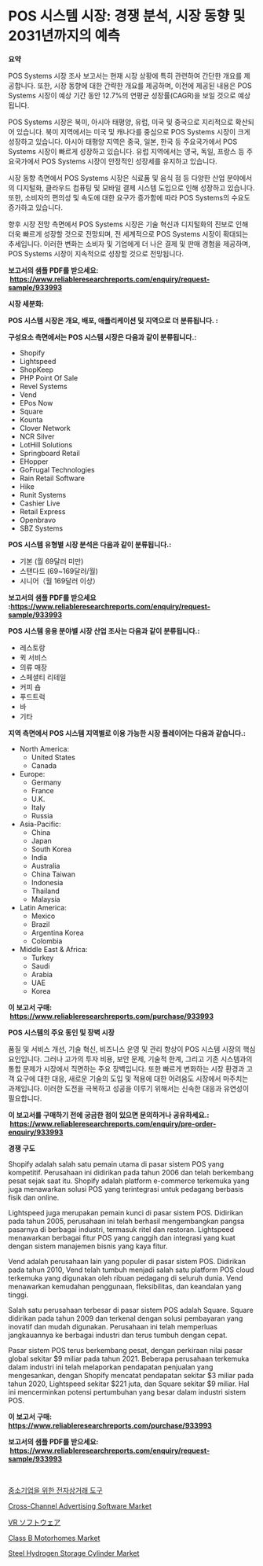 <p><h1>POS 시스템 시장: 경쟁 분석, 시장 동향 및 2031년까지의 예측</h1></p><p><strong>요약</strong></p>
<p><p>POS Systems 시장 조사 보고서는 현재 시장 상황에 특히 관련하여 간단한 개요를 제공합니다. 또한, 시장 동향에 대한 간략한 개요를 제공하며, 이전에 제공된 내용은 POS Systems 시장이 예상 기간 동안 12.7%의 연평균 성장률(CAGR)을 보일 것으로 예상됩니다.</p><p>POS Systems 시장은 북미, 아시아 태평양, 유럽, 미국 및 중국으로 지리적으로 확산되어 있습니다. 북미 지역에서는 미국 및 캐나다를 중심으로 POS Systems 시장이 크게 성장하고 있습니다. 아시아 태평양 지역은 중국, 일본, 한국 등 주요국가에서 POS Systems 시장이 빠르게 성장하고 있습니다. 유럽 지역에서는 영국, 독일, 프랑스 등 주요국가에서 POS Systems 시장이 안정적인 성장세를 유지하고 있습니다.</p><p>시장 동향 측면에서 POS Systems 시장은 식료품 및 음식 점 등 다양한 산업 분야에서의 디지털화, 클라우드 컴퓨팅 및 모바일 결제 시스템 도입으로 인해 성장하고 있습니다. 또한, 소비자의 편의성 및 속도에 대한 요구가 증가함에 따라 POS Systems의 수요도 증가하고 있습니다.</p><p>향후 시장 전망 측면에서 POS Systems 시장은 기술 혁신과 디지털화의 진보로 인해 더욱 빠르게 성장할 것으로 전망되며, 전 세계적으로 POS Systems 시장이 확대되는 추세입니다. 이러한 변화는 소비자 및 기업에게 더 나은 결제 및 판매 경험을 제공하며, POS Systems 시장이 지속적으로 성장할 것으로 전망됩니다.</p></p>
<p><strong>보고서의 샘플 PDF를 받으세요: &nbsp;<a href="https://www.reliableresearchreports.com/enquiry/request-sample/933993">https://www.reliableresearchreports.com/enquiry/request-sample/933993</a></strong></p>
<p><strong>시장 세분화:</strong></p>
<p><strong> POS 시스템 시장은 개요, 배포, 애플리케이션 및 지역으로 더 분류됩니다. :</strong></p>
<p><strong>구성요소 측면에서는 POS 시스템 시장은 다음과 같이 분류됩니다.:</strong></p>
<p><ul><li>Shopify</li><li>Lightspeed</li><li>ShopKeep</li><li>PHP Point Of Sale</li><li>Revel Systems</li><li>Vend</li><li>EPos Now</li><li>Square</li><li>Kounta</li><li>Clover Network</li><li>NCR Silver</li><li>LotHill Solutions</li><li>Springboard Retail</li><li>EHopper</li><li>GoFrugal Technologies</li><li>Rain Retail Software</li><li>Hike</li><li>Runit Systems</li><li>Cashier Live</li><li>Retail Express</li><li>Openbravo</li><li>SBZ Systems</li></ul></p>
<p><strong> POS 시스템 유형별 시장 분석은 다음과 같이 분류됩니다.:</strong></p>
<p><ul><li>기본 (월 69달러 미만)</li><li>스탠다드 (69~169달러/월)</li><li>시니어（월 169달러 이상）</li></ul></p>
<p><strong>보고서의 샘플 PDF를 받으세요 :<a href="https://www.reliableresearchreports.com/enquiry/request-sample/933993">https://www.reliableresearchreports.com/enquiry/request-sample/933993</a></strong></p>
<p><strong> POS 시스템 응용 분야별 시장 산업 조사는 다음과 같이 분류됩니다.:</strong></p>
<p><ul><li>레스토랑</li><li>퀵 서비스</li><li>의류 매장</li><li>스페셜티 리테일</li><li>커피 숍</li><li>푸드트럭</li><li>바</li><li>기타</li></ul></p>
<p><strong>지역 측면에서 POS 시스템 지역별로 이용 가능한 시장 플레이어는 다음과 같습니다.:</strong></p>
<p><ul>
    <li>
        North America:
        <ul>
            <li>United States</li>
            <li>Canada</li>
        </ul>
    </li>
    <li>
        Europe:
        <ul>
            <li>Germany</li>
            <li>France</li>
            <li>U.K.</li>
            <li>Italy</li>
            <li>Russia</li>
        </ul>
    </li>
    <li>
        Asia-Pacific:
        <ul>
            <li>China</li>
            <li>Japan</li>
            <li>South Korea</li>
            <li>India</li>
            <li>Australia</li>
            <li>China Taiwan</li>
            <li>Indonesia</li>
            <li>Thailand</li>
            <li>Malaysia</li>
        </ul>
    </li>
    <li>
        Latin America:
        <ul>
            <li>Mexico</li>
            <li>Brazil</li>
            <li>Argentina Korea</li>
            <li>Colombia</li>
        </ul>
    </li>
    <li>
        Middle East & Africa:
        <ul>
            <li>Turkey</li>
            <li>Saudi</li>
            <li>Arabia</li>
            <li>UAE</li>
            <li>Korea</li>
        </ul>
    </li>
    </ul></p>
<p><strong>이 보고서 구매: &nbsp;<a href="https://www.reliableresearchreports.com/purchase/933993">https://www.reliableresearchreports.com/purchase/933993</a></strong></p>
<p><strong>POS 시스템의 주요 동인 및 장벽 시장</strong></p>
<p><p>품질 및 서비스 개선, 기술 혁신, 비즈니스 운영 및 관리 향상이 POS 시스템 시장의 핵심 요인입니다. 그러나 고가의 투자 비용, 보안 문제, 기술적 한계, 그리고 기존 시스템과의 통합 문제가 시장에서 직면하는 주요 장벽입니다. 또한 빠르게 변화하는 시장 환경과 고객 요구에 대한 대응, 새로운 기술의 도입 및 적용에 대한 어려움도 시장에서 마주치는 과제입니다. 이러한 도전을 극복하고 성공을 이루기 위해서는 신속한 대응과 유연성이 필요합니다.</p></p>
<p><strong>이 보고서를 구매하기 전에 궁금한 점이 있으면 문의하거나 공유하세요.: &nbsp;<a href="https://www.reliableresearchreports.com/enquiry/pre-order-enquiry/933993">https://www.reliableresearchreports.com/enquiry/pre-order-enquiry/933993</a></strong></p>
<p><strong>경쟁 구도</strong></p>
<p><p>Shopify adalah salah satu pemain utama di pasar sistem POS yang kompetitif. Perusahaan ini didirikan pada tahun 2006 dan telah berkembang pesat sejak saat itu. Shopify adalah platform e-commerce terkemuka yang juga menawarkan solusi POS yang terintegrasi untuk pedagang berbasis fisik dan online.</p><p>Lightspeed juga merupakan pemain kunci di pasar sistem POS. Didirikan pada tahun 2005, perusahaan ini telah berhasil mengembangkan pangsa pasarnya di berbagai industri, termasuk ritel dan restoran. Lightspeed menawarkan berbagai fitur POS yang canggih dan integrasi yang kuat dengan sistem manajemen bisnis yang kaya fitur.</p><p>Vend adalah perusahaan lain yang populer di pasar sistem POS. Didirikan pada tahun 2010, Vend telah tumbuh menjadi salah satu platform POS cloud terkemuka yang digunakan oleh ribuan pedagang di seluruh dunia. Vend menawarkan kemudahan penggunaan, fleksibilitas, dan keandalan yang tinggi.</p><p>Salah satu perusahaan terbesar di pasar sistem POS adalah Square. Square didirikan pada tahun 2009 dan terkenal dengan solusi pembayaran yang inovatif dan mudah digunakan. Perusahaan ini telah memperluas jangkauannya ke berbagai industri dan terus tumbuh dengan cepat.</p><p>Pasar sistem POS terus berkembang pesat, dengan perkiraan nilai pasar global sekitar $9 miliar pada tahun 2021. Beberapa perusahaan terkemuka dalam industri ini telah melaporkan pendapatan penjualan yang mengesankan, dengan Shopify mencatat pendapatan sekitar $3 miliar pada tahun 2020, Lightspeed sekitar $221 juta, dan Square sekitar $9 miliar. Hal ini mencerminkan potensi pertumbuhan yang besar dalam industri sistem POS.</p></p>
<p><strong>이 보고서 구매: &nbsp; <a href="https://www.reliableresearchreports.com/purchase/933993">https://www.reliableresearchreports.com/purchase/933993</a></strong></p>
<p><strong>보고서의 샘플 PDF를 받으세요: &nbsp;<a href="https://www.reliableresearchreports.com/enquiry/request-sample/933993">https://www.reliableresearchreports.com/enquiry/request-sample/933993</a></strong><strong></strong></p>
<p>&nbsp;</p>
<p><p><a href="https://github.com/lzrvbyqzftro57/Market-Research-Report-List-1/blob/main/8447137184242.md">중소기업을 위한 전자상거래 도구</a></p><p><a href="https://issuu.com/reportprime-2/docs/cross-channel-advertising-software-market-size-203">Cross-Channel Advertising Software Market</a></p><p><a href="https://github.com/oqxogxyvqe90775/Market-Research-Report-List-1/blob/main/2030940184219.md">VR ソフトウェア</a></p><p><a href="https://view.publitas.com/reportprime-1/class-b-motorhomes-market-analysis-and-market-size-global-industry-overview-market-segmentation-and-forecast-2024-to-2031/">Class B Motorhomes Market</a></p><p><a href="https://github.com/gulaimolin/Market-Research-Report-List-3/blob/main/steel-hydrogen-storage-cylinder-market.md">Steel Hydrogen Storage Cylinder Market</a></p></p>
